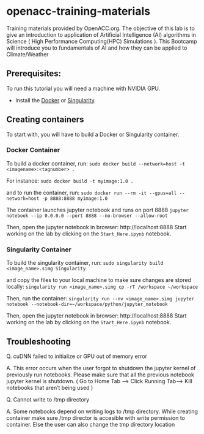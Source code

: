 # openacc-training-materials
Training materials provided by OpenACC.org. The objective of this lab is to give an introduction to application of Artificial Intelligence (AI) algorithms in Science ( High Performance Computing(HPC) Simulations ). This Bootcamp will introduce you to fundamentals of AI and how they can be applied to Climate/Weather

## Prerequisites:
To run this tutorial you will need a machine with NVIDIA GPU.

- Install the [Docker](https://docs.docker.com/get-docker/) or [Singularity](https://sylabs.io/docs/).

## Creating containers
To start with, you will have to build a Docker or Singularity container.

### Docker Container
To build a docker container, run: 
`sudo docker build --network=host -t <imagename>:<tagnumber> .`

For instance:
`sudo docker build -t myimage:1.0 .`

and to run the container, run:
`sudo docker run --rm -it --gpus=all --network=host -p 8888:8888 myimage:1.0`

The container launches jupyter notebook and runs on port 8888
`jupyter notebook --ip 0.0.0.0 --port 8888 --no-browser --allow-root`

Then, open the jupyter notebook in browser: http://localhost:8888
Start working on the lab by clicking on the `Start_Here.ipynb` notebook.

### Singularity Container

To build the singularity container, run: 
`sudo singularity build <image_name>.simg Singularity`

and copy the files to your local machine to make sure changes are stored locally:
`singularity run <image_name>.simg cp -rT /workspace ~/workspace`


Then, run the container:
`singularity run --nv <image_name>.simg jupyter notebook --notebook-dir=~/workspace/python/jupyter_notebook`

Then, open the jupyter notebook in browser: http://localhost:8888
Start working on the lab by clicking on the `Start_Here.ipynb` notebook.

## Troubleshooting

Q. cuDNN failed to initialize or GPU out of memory error

A. This error occurs when the user forgot to shutdown the jupyter kernel of previously run notebooks. Please make sure that all the previous notebook jupyter kernel is shutdown. ( Go to Home Tab --> Click Running Tab--> Kill notebooks that aren’t being used )

Q. Cannot write to /tmp directory

A. Some notebooks depend on writing logs to /tmp directory. While creating container make sure /tmp director is accesible with write permission to container. Else the user can also change the tmp directory location

